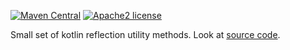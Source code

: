 [![Maven Central](https://maven-badges.herokuapp.com/maven-central/org.litote.kreflect/kreflect/badge.svg)](https://maven-badges.herokuapp.com/maven-central/org.litote.kreflect/kreflect)
[![Apache2 license](https://img.shields.io/badge/license-Apache%20License%202.0-blue.svg?style=flat)](https://www.apache.org/licenses/LICENSE-2.0)


Small set of kotlin reflection utility methods. Look at [source code](https://github.com/Litote/kreflect/blob/master/src/main/kotlin/KReflect.kt).